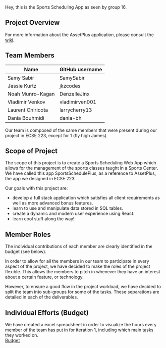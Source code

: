 Hey, this is the Sports Scheduling App as seen by group 16.

## Project Overview

For more information about the AssetPlus application, please consult the [wiki](../../wiki).

## Team Members

| Name              | GitHub username |
| ----------------  | --------------- |
| Samy Sabir        | SamySabir       |
| Jessie Kurtz      | jkzcodes        |
| Noah Munro-Kagan  | DenzelleJinx    |
| Vladimir Venkov   | vladimirven001  |
| Laurent Chiricota | larrycherry13   |
| Dania Bouhmidi    | dania-bh        |

Our team is composed of the same members that were present during our project in ECSE 223, except for 1 (fly high James).

## Scope of Project

The scope of this project is to create a Sports Scheduling Web App which allows for the management of the sports classes taught in a Sports Center.
We have called this app SportsSchedulePlus, as a reference to AssetPlus, the app we designed in ECSE 223.

Our goals with this project are:
* develop a full stack application which satisfies all client requirements as well as more advanced bonus features.
* learn to use and manipulate data stored in SQL tables.
* create a dynamic and modern user experience using React.
* learn cool stuff along the way!

## Member Roles
The individual contributions of each member are clearly identified in the budget (see below).

In order to allow for all the members in our team to participate in every aspect of the project, we have decided to make the roles of the project flexible. This allows the members to pitch in whenever they have an interest about a certain feature, or technology.

However, to ensure a good flow in the project workload, we have decided to split the team into sub-groups for some of the tasks. These separations are detailed in each of the deliverables.

## Individual Efforts (Budget)
We have created a excel spreadsheet in order to visualize the hours every member of the team has put in for iteration 1, including which main tasks they worked on.\
[Budget](https://docs.google.com/spreadsheets/d/1xLnBuVPIr9tvh49kfRFqiPK2vfZRNgzemxMTLZt0INA/edit?usp=sharing)
